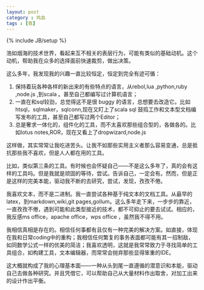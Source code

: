 ```yaml
---
layout: post
category : 鸡血
tags : [我]
---
```

{% include JB/setup %}

浩如烟海的技术世界，看起来互不相关的表层行为，可能有类似的基础动机。这个动机，帮助我在众多的选择面前快速裁剪，做出决策。

这么多年，我发现我的兴趣一直比较恒定，恒定到完全有迹可循：

1. 保持着玩各种各样的新出来的有些特点的语言，从rebol,lua ,python,ruby ,node.js ,到scala 。甚至自己都编写过计算机语言；
2. 一直在和sql较劲，总觉得这不是很 buggy 的语言，总想要去改造它。比如 htsql，sqlmaker，sqlconn,现在又盯上了scala sql 鼓捣工作和文本型文档编写发布的工具，甚至自己都写过两个Editor；
3. 总是奢求一体化的，组件化的工具，而不太喜欢那些组合型的，各做各的。比如lotus notes,ROR，现在又看上了dropwizard,node.js 

这样做，其实常常让我吃进苦头。让我不如那些实用主义者那么容易变通，总是抵抗那些我不喜欢，但是人人都在用的工具。

比如，类似第三条的工具。有时候也会怀疑自己——不是这么多年了，真的会有这样的工具吗。但是我就是顽固的等待，尝试。告诉自己，一定会有。然而，但是正是这样的完美本能，驱动我不断的去研究，尝试，发现，孜孜不倦。

我喜欢文本，而不是二进制。我一直尝试各种基于纯文本的文档工具。从最早的latex，到markdown,wiki,git pages,gollum。这么多年走下来，一步步的靠近，一直孜孜不倦，遇到可能和此类型接近的技术，都不可抑止的要去试试。相应的，我反感ms office，apache office，wps office ，虽然我不得不用。

我相信真相是存在的。相信任何事都有且仅有一种完美的解决方案。如直接，体现在我和日常coding中的重构；我相信任何繁复的事务表面都可能有其一招制敌，如同数学公式一样的优美的简洁；我喜欢透明，这就是我常常致力于寻找简单的工具组合，如构建工具，文本编辑器，而常常会抛弃那些显得笨重的IDE。

这大概就构成了我的心理基本面——一种从头到尾一直遵循的潜意识和本能，驱动自己去做各种研究。并且凭借它，可以帮助自己从大量材料作出取舍，对加工出来的设计作出平衡。



